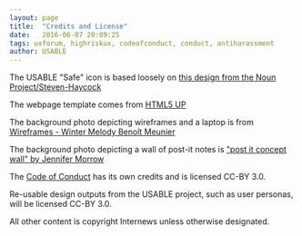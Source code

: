 ```yaml
---
layout: page
title:  "Credits and License"
date:   2016-06-07 20:09:25
tags: uxforum, highriskux, codeofconduct, conduct, antiharassment
author: USABLE
---
```



The USABLE "Safe" icon is based loosely on [this design from the Noun Project/Steven-Haycock](https://thenounproject.com/search/?q=safe&i=18255")

The webpage template comes from [HTML5 UP](http://html5up.net)

The background photo depicting wireframes and a laptop is from [Wireframes - Winter Melody Benoît Meunier](https://www.flickr.com/photos/benoitmeunier/6384879257)

The background photo depicting a wall of post-it notes is ["post it concept wall" by Jennifer Morrow](https://www.flickr.com/photos/donotlick/8447353012)

The [Code of Conduct](/codeofconduct.html) has its own credits and is licensed CC-BY 3.0.

Re-usable design outputs from the USABLE project, such as user personas, will be licensed CC-BY 3.0.

All other content is copyright Internews unless otherwise designated.
